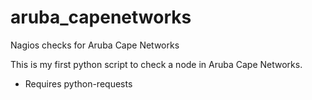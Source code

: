 # aruba_capenetworks
Nagios checks for Aruba Cape Networks

This is my first python script to check a node in Aruba Cape Networks.

* Requires python-requests
